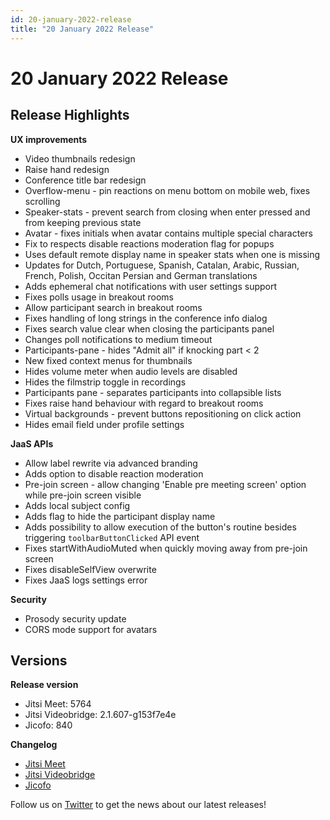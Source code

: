 ```yaml
---
id: 20-january-2022-release
title: "20 January 2022 Release"
---
```


# 20 January 2022 Release

## Release Highlights

**UX improvements**

* Video thumbnails redesign
* Raise hand redesign
* Conference title bar redesign
* Overflow-menu - pin reactions on menu bottom on mobile web, fixes scrolling
* Speaker-stats - prevent search from closing when enter pressed and from keeping previous state
* Avatar - fixes initials when avatar contains multiple special characters
* Fix to respects disable reactions moderation flag for popups
* Uses default remote display name in speaker stats when one is missing
* Updates for Dutch, Portuguese, Spanish, Catalan, Arabic, Russian, French, Polish, Occitan Persian and German translations
* Adds ephemeral chat notifications with user settings support
* Fixes polls usage in breakout rooms
* Allow participant search in breakout rooms
* Fixes handling of long strings in the conference info dialog
* Fixes search value clear when closing the participants panel
* Changes poll notifications to medium timeout
* Participants-pane - hides "Admit all" if knocking part < 2
* New fixed context menus for thumbnails
* Hides volume meter when audio levels are disabled
* Hides the filmstrip toggle in recordings
* Participants pane - separates participants into collapsible lists
* Fixes raise hand behaviour with regard to breakout rooms
* Virtual backgrounds - prevent buttons repositioning on click action
* Hides email field under profile settings

**JaaS APIs**

* Allow label rewrite via advanced branding
* Adds option to disable reaction moderation
* Pre-join screen - allow changing 'Enable pre meeting screen' option while pre-join screen visible
* Adds local subject config
* Adds flag to hide the participant display name
* Adds possibility to allow execution of the button's routine besides triggering `toolbarButtonClicked` API event
* Fixes startWithAudioMuted when quickly moving away from pre-join screen
* Fixes disableSelfView overwrite
* Fixes JaaS logs settings error

**Security**

* Prosody security update
* CORS mode support for avatars

## Versions

**Release version**

* Jitsi Meet: 5764
* Jitsi Videobridge: 2.1.607-g153f7e4e
* Jicofo: 840

**Changelog**

* [Jitsi Meet](https://github.com/jitsi/jitsi-meet/compare/release-5675...release-5764)
* [Jitsi Videobridge](https://github.com/jitsi/jitsi-videobridge/compare/3637fda4...153f7e4e)
* [Jicofo](https://github.com/jitsi/jicofo/compare/832...840)

Follow us on [Twitter](https://twitter.com/JaaSOfficial) to get the news about our latest releases!
